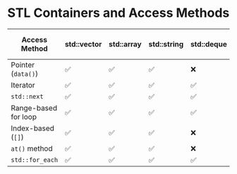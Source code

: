 # STL Containers and Access Methods

| Access Method           | std::vector | std::array | std::string | std::deque | std::list | std::set / std::map |
|--------------------------|-------------|------------|-------------|------------|-----------|---------------------|
| Pointer (`data()`)       | ✅          | ✅         | ✅          | ❌         | ❌        | ❌                  |
| Iterator                | ✅          | ✅         | ✅          | ✅         | ✅        | ✅                  |
| `std::next`             | ✅          | ✅         | ✅          | ✅         | ✅        | ✅                  |
| Range-based for loop    | ✅          | ✅         | ✅          | ✅         | ✅        | ✅                  |
| Index-based (`[]`)      | ✅          | ✅         | ✅          | ❌         | ❌        | ❌                  |
| `at()` method           | ✅          | ✅         | ✅          | ❌         | ❌        | ❌                  |
| `std::for_each`         | ✅          | ✅         | ✅          | ✅         | ✅        | ✅                  |
